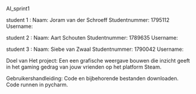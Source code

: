 AI_sprint1

student 1 :
Naam: Joram van der Schroeff 
Studentnummer: 1795112 
Username:

student 2 :
Naam: Aart Schouten 
Studentnummer: 1789635
Username:

student 3 :
Naam: Siebe van Zwaal
Studentnummer: 1790042
Username:

Doel van Het project:
Een een grafische weergave bouwen die inzicht geeft in het gaming gedrag van jouw vrienden op het platform Steam. 

Gebruikershandleiding:
Code en bijbehorende bestanden downloaden.
Code runnen in pycharm.

